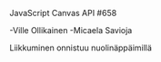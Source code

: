 JavaScript Canvas API #658

-Ville Ollikainen
-Micaela Savioja

Liikkuminen onnistuu nuolinäppäimillä
